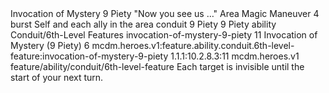 <ability>
  <name>Invocation of Mystery</name>
  <cost>9 Piety</cost>
  <flavor>&quot;Now you see us …&quot;</flavor>
  <keywords>
    <keyword>Area</keyword>
    <keyword>Magic</keyword>
  </keywords>
  <type>Maneuver</type>
  <distance>4 burst</distance>
  <target>Self and each ally in the area</target>
  <metadata>
    <class>conduit</class>
    <cost>9 Piety</cost>
    <cost_amount>9</cost_amount>
    <cost_resource>Piety</cost_resource>
    <feature_type>ability</feature_type>
    <file_dpath>Conduit/6th-Level Features</file_dpath>
    <item_id>invocation-of-mystery-9-piety</item_id>
    <item_index>11</item_index>
    <item_name>Invocation of Mystery (9 Piety)</item_name>
    <level>6</level>
    <scc>mcdm.heroes.v1:feature.ability.conduit.6th-level-feature:invocation-of-mystery-9-piety</scc>
    <scdc>1.1.1:10.2.8.3:11</scdc>
    <source>mcdm.heroes.v1</source>
    <type>feature/ability/conduit/6th-level-feature</type>
  </metadata>
  <effects>
    <effect type="mundane">Each target is invisible until the start of your next turn.</effect>
  </effects>
</ability>

